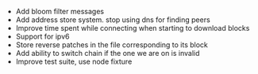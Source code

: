 - Add bloom filter messages
- Add address store system. stop using dns for finding peers
- Improve time spent while connecting when starting to download blocks
- Support for ipv6
- Store reverse patches in the file corresponding to its block
- Add ability to switch chain if the one we are on is invalid
- Improve test suite, use node fixture
